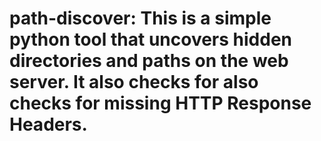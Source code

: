 # path-discover: This is a simple python tool that uncovers hidden directories and paths on the web server. It also checks for also checks for missing HTTP Response Headers.
